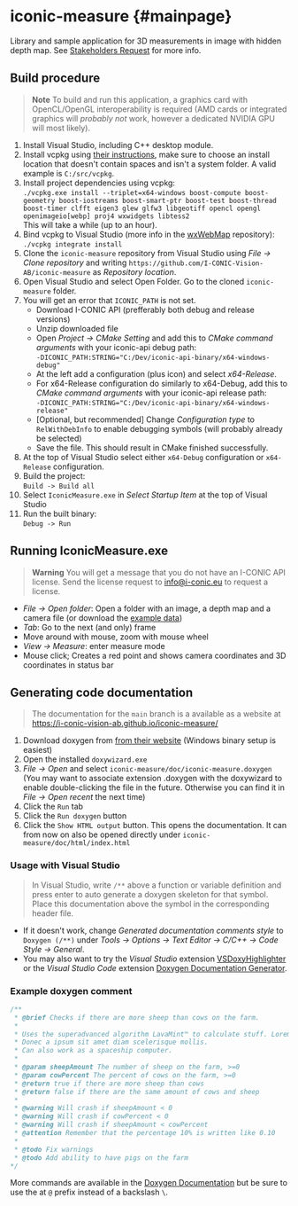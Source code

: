 # iconic-measure {#mainpage}

Library and sample application for 3D measurements in image with hidden depth map. See [Stakeholders Request](https://drive.google.com/file/d/1WKryW56hkotbfvl1B7s-fkTOKb_MrOiO/view?usp=share_link) for more info.

## Build procedure

> **Note**
> To build and run this application, a graphics card with OpenCL/OpenGL interoperability is required (AMD cards or integrated graphics will _probably not_ work, however a dedicated NVIDIA GPU will most likely).

1. Install Visual Studio, including C++ desktop module.
2. Install vcpkg using [their instructions](https://vcpkg.io/en/getting-started.html), make sure to choose an install location that doesn't contain spaces and isn't a system folder. A valid example is `C:/src/vcpkg`.
3. Install project dependencies using vcpkg:  
   `./vcpkg.exe install --triplet=x64-windows boost-compute boost-geometry boost-iostreams boost-smart-ptr boost-test boost-thread boost-timer clfft eigen3 glew glfw3 libgeotiff opencl opengl openimageio[webp] proj4 wxwidgets libtess2`  
   This will take a while (up to an hour).
4. Bind vcpkg to Visual Studio (more info in the [wxWebMap](https://github.com/I-CONIC-Vision-AB/wxWebMap#build-instructions) repository):  
   `./vcpkg integrate install`
5. Clone the `iconic-measure` repository from Visual Studio using _File -> Clone repository_ and writing `https://github.com/I-CONIC-Vision-AB/iconic-measure` as _Repository location_.
6. Open Visual Studio and select Open Folder. Go to the cloned `iconic-measure` folder.
7. You will get an error that `ICONIC_PATH` is not set.
   - Download I-CONIC API (prefferably both debug and release versions)
   - Unzip downloaded file
   - Open _Project -> CMake Setting_ and add this to _CMake command arguments_ with your iconic-api debug path:  
      `-DICONIC_PATH:STRING="C:/Dev/iconic-api-binary/x64-windows-debug"`
   - At the left add a configuration (plus icon) and select _x64-Release_.
   - For x64-Release configuration do similarly to x64-Debug, add this to _CMake command arguments_ with your iconic-api release path:  
     `-DICONIC_PATH:STRING="C:/Dev/iconic-api-binary/x64-windows-release"`
   - [Optional, but recommended] Change _Configuration type_ to `RelWithDebInfo` to enable debugging symbols (will probably already be selected)
   - Save the file. This should result in CMake finished successfully.
8. At the top of Visual Studio select either `x64-Debug` configuration or `x64-Release` configuration.
9. Build the project:  
   `Build -> Build all`
10. Select `IconicMeasure.exe` in _Select Startup Item_ at the top of Visual Studio
11. Run the built binary:  
    `Debug -> Run`

## Running IconicMeasure.exe

> **Warning** You will get a message that you do not have an I-CONIC API license. Send the license request to info@i-conic.eu to request a license.

- _File -> Open folder_: Open a folder with an image, a depth map and a camera file (or download the [example data](https://drive.google.com/file/d/1h-bBEX3nqHUjjmbcQ2lAMTOktAqihPhV))
- _Tab_: Go to the next (and only) frame
- Move around with mouse, zoom with mouse wheel
- _View -> Measure_: enter measure mode
- Mouse click; Creates a red point and shows camera coordinates and 3D coordinates in status bar

## Generating code documentation

> The documentation for the `main` branch is a available as a website at https://i-conic-vision-ab.github.io/iconic-measure/

1. Download doxygen from [from their website](https://doxygen.nl/download.html#srcbin) (Windows binary setup is easiest)
2. Open the installed `doxywizard.exe`
3. _File -> Open_ and select `iconic-measure/doc/iconic-measure.doxygen` (You may want to associate extension .doxygen with the doxywizard to enable double-clicking the file in the future. Otherwise you can find it in _File -> Open recent_ the next time)
4. Click the `Run` tab
5. Click the `Run doxygen` button
6. Click the `Show HTML output` button. This opens the documentation. It can from now on also be opened directly under `iconic-measure/doc/html/index.html`

### Usage with Visual Studio

> In Visual Studio, write `/**` above a function or variable definition and press enter to auto generate a doxygen skeleton for that symbol. Place this documentation above the symbol in the corresponding header file.

- If it doesn't work, change _Generated documentation comments style_ to `Doxygen (/**)` under _Tools -> Options -> Text Editor -> C/C++ -> Code Style -> General_.
- You may also want to try the _Visual Studio_ extension [VSDoxyHighlighter](https://marketplace.visualstudio.com/items?itemName=Sedenion.VSDoxyHighlighter) or the _Visual Studio Code_ extension [Doxygen Documentation Generator](https://marketplace.visualstudio.com/items?itemName=cschlosser.doxdocgen).

### Example doxygen comment

```c++
/**
 * @brief Checks if there are more sheep than cows on the farm.
 *
 * Uses the superadvanced algorithm LavaMint™ to calculate stuff. Lorem ipsum dolor sit amet.
 * Donec a ipsum sit amet diam scelerisque mollis.
 * Can also work as a spaceship computer.
 *
 * @param sheepAmount The number of sheep on the farm, >=0
 * @param cowPercent The percent of cows on the farm, >=0
 * @return true if there are more sheep than cows
 * @return false if there are the same amount of cows and sheep
 *
 * @warning Will crash if sheepAmount < 0
 * @warning Will crash if cowPercent < 0
 * @warning Will crash if sheepAmount < cowPercent
 * @attention Remember that the percentage 10% is written like 0.10
 *
 * @todo Fix warnings
 * @todo Add ability to have pigs on the farm
*/
```

More commands are available in the [Doxygen Documentation](https://doxygen.nl/manual/commands.html) but be sure to use the at `@` prefix instead of a backslash `\`.
